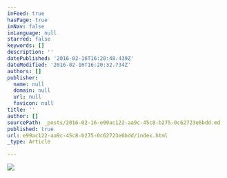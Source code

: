 ```yaml
---
inFeed: true
hasPage: true
inNav: false
inLanguage: null
starred: false
keywords: []
description: ''
datePublished: '2016-02-16T16:20:48.439Z'
dateModified: '2016-02-16T16:20:32.734Z'
authors: []
publisher:
  name: null
  domain: null
  url: null
  favicon: null
title: ''
author: []
sourcePath: _posts/2016-02-16-e99ac122-aa9c-45c8-b275-0c62723e6bdd.md
published: true
url: e99ac122-aa9c-45c8-b275-0c62723e6bdd/index.html
_type: Article

---
```

![](https://the-grid-user-content.s3-us-west-2.amazonaws.com/261da436-941a-4dfb-92b1-f9823ae88a3d.jpg)